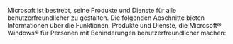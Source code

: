 Microsoft ist bestrebt, seine Produkte und Dienste für alle benutzerfreundlicher zu gestalten. Die folgenden Abschnitte bieten Informationen über die Funktionen, Produkte und Dienste, die Microsoft® Windows® für Personen mit Behinderungen benutzerfreundlicher machen:

<!--HONumber=Jul16_HO3-->


